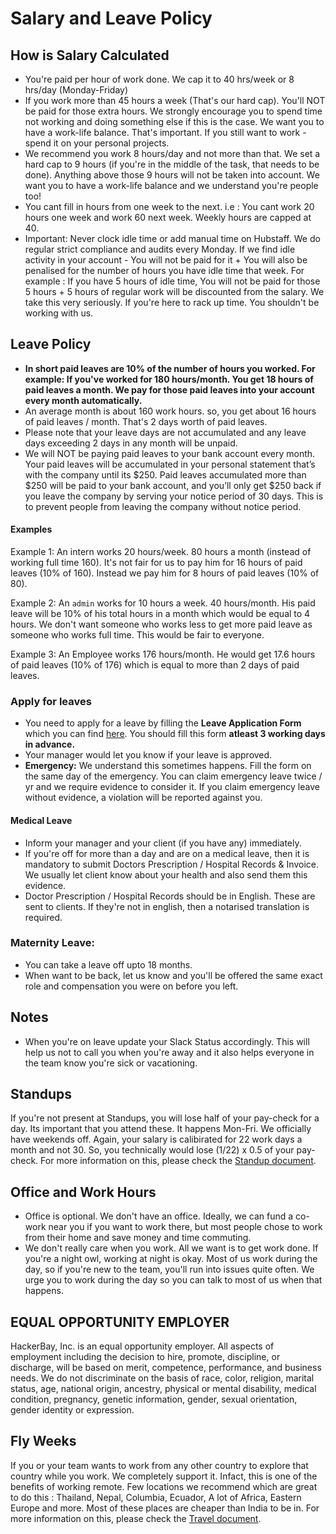 # Salary and Leave Policy

## How is Salary Calculated
- You're paid per hour of work done. We cap it to 40 hrs/week or 8 hrs/day (Monday-Friday)
- If you work more than 45 hours a week (That's our hard cap). You'll NOT be paid for those extra hours. We strongly encourage you to spend time not working and doing something else if this is the case. We want you to have a work-life balance. That's important. If you still want to work - spend it on your personal projects.
- We recommend you work 8 hours/day and not more than that. We set a hard cap to 9 hours (if you're in the middle of the task, that needs to be done). Anything above those 9 hours will not be taken into account. We want you to have a work-life balance and we understand you're people too!
- You cant fill in hours from one week to the next. i.e : You cant work 20 hours one week and work 60 next week. Weekly hours are capped at 40.
- Important: Never clock idle time or add manual time on Hubstaff. We do regular strict compliance and audits every Monday. If we find idle activity in your account - You will not be paid for it + You will also be penalised for the number of hours you have idle time that week. For example : If you have 5 hours of idle time, You will not be paid for those 5 hours + 5 hours of regular work will be discounted from the salary. We take this very seriously. If you're here to rack up time. You shouldn't be working with us.


## Leave Policy

- **In short paid leaves are 10% of the number of hours you worked. For example: If you've worked for 180 hours/month. You get 18 hours of paid leaves a month. We pay for those paid leaves into your account every month automatically.** 
- An average month is about 160 work hours. so, you get about 16 hours of paid leaves / month. That's 2 days worth of paid leaves. 
- Please note that your leave days are not accumulated and any leave days exceeding 2 days in any month will be unpaid.
- We will NOT be paying paid leaves to your bank account every month.  Your paid leaves will be accumulated in your personal statement that’s with the company until its $250. Paid leaves accumulated more than $250 will be paid to your bank account, and you’ll only get $250 back if you leave the company by serving your notice period of 30 days. This is to prevent people from leaving the company without notice period. 

#### Examples

Example 1: An intern works 20 hours/week. 80 hours a month (instead of working full time 160). It's not fair for us to pay him for 16 hours of paid leaves (10% of 160). Instead we pay him for 8 hours of paid leaves (10% of 80). 

Example 2: An `admin` works for 10 hours a week. 40 hours/month. His paid leave will be 10% of his total hours in a month which would be equal to 4 hours. We don't want someone who works less to get more paid leave as someone who works full time. This would be fair to everyone.  

Example 3: An Employee works 176 hours/month. He would get 17.6 hours of paid leaves (10% of 176) which is equal to more than 2 days of paid leaves. 

### Apply for leaves

- You need to apply for a leave by filling the **Leave Application Form** which you can find [here](https://hackerbaycompany.slack.com/files/U033XTX4D/FGPQ8C533/Forms). You should fill this form **atleast 3 working days in advance.**
- Your manager would let you know if your leave is approved.
- **Emergency:** We understand this sometimes happens. Fill the form on the same day of the emergency. You can claim emergency leave twice / yr and we require evidence to consider it. If you claim emergency leave without evidence, a violation will be reported against you. 

#### Medical Leave
- Inform your manager and your client (if you have any) immediately.
- If you're off for more than a day and are on a medical leave, then it is mandatory to submit Doctors Prescription / Hospital Records & Invoice. We usually let client know about your health and also send them this evidence.
- Doctor Prescription / Hospital Records should be in English. These are sent to clients. If they're not in english, then a notarised translation is required.

### Maternity Leave:
- You can take a leave off upto 18 months.
- When want to be back, let us know and you'll be offered the same exact role and compensation you were on before you left.

## Notes

- When you're on leave update your Slack Status accordingly. This will help us not to call you when you're away and it also helps everyone in the team know you're sick or vacationing.

## Standups
If you're not present at Standups, you will lose half of your pay-check for a day. Its important that you attend these. It happens Mon-Fri. We officially have weekends off.  Again, your salary is calibirated for 22 work days a month and not 30. So, you technically would lose (1/22) x 0.5 of your pay-check. For more information on this, please check the [Standup document](/people-operations/standups/README.md).

## Office and Work Hours

- Office is optional. We don't have an office. Ideally, we can fund a co-work near you if you want to work there, but most people chose to work from their home and save money and time commuting.
- We don't really care when you work. All we want is to get work done. If you're a night owl, working at night is okay. Most of us work during the day, so if you're new to the team, you'll run into issues quite often. We urge you to work during the day so you can talk to most of us when that happens.

## EQUAL OPPORTUNITY EMPLOYER

HackerBay, Inc. is an equal opportunity employer. All aspects of employment including the decision to hire, promote, discipline, or discharge, will be based on merit, competence, performance, and business needs. We do not discriminate on the basis of race, color, religion, marital status, age, national origin, ancestry, physical or mental disability, medical condition, pregnancy, genetic information, gender, sexual orientation, gender identity or expression.

## Fly Weeks

If you or your team wants to work from any other country to explore that country while you work. We completely support it. Infact, this is one of the benefits of working remote. Few locations we recommend which are great to do this : Thailand, Nepal, Columbia, Ecuador, A lot of Africa, Eastern Europe and more.  Most of these places are cheaper than India to be in. For more information on this, please check the [Travel document](/people-operations/travel/README.md).
